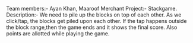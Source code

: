 Team members:- Ayan Khan, Maaroof Merchant
Project:- Stackgame.
Description:- We need to pile up the blocks on top of each other. As we click/tap, the blocks get piled upon each other. If the tap happens outside the block range,then the game ends and it shows the final score. Also points are allotted while playing the game.



